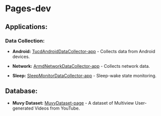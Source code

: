# Pages-dev

  

## Applications:

### Data Collection:

* **Android:** [TucdAndroidDataCollector-app](http://swperfi-project.github.io/Pages-dev/TucdAndroidDataCollector-app/) - Collects data from Android devices.

* **Network:** [ArmdNetworkDataCollector-app](http://swperfi-project.github.io/Pages-dev/ArmdNetworkDataCollector-app/) - Collects network data.

* **Sleep:** [SleepMonitorDataCollector-app](https://swperfi-project.github.io/Pages-dev/SleepMonitorDataCollector-app/) - Sleep-wake state monitoring.

  

## Database:

* **Muvy Dataset:** [MuvyDataset-page](https://swperfi-project.github.io/Pages-dev/MuvyDataset-page/) - A dataset of Multiview User-generated Videos from YouTube.